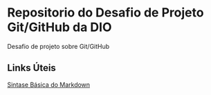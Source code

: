 # Repositorio do Desafio de Projeto Git/GitHub da DIO
Desafio de projeto sobre Git/GitHub
## Links Úteis
[Sintase Básica do Markdown](https://www.markdownguide.org/basic-syntax/)
